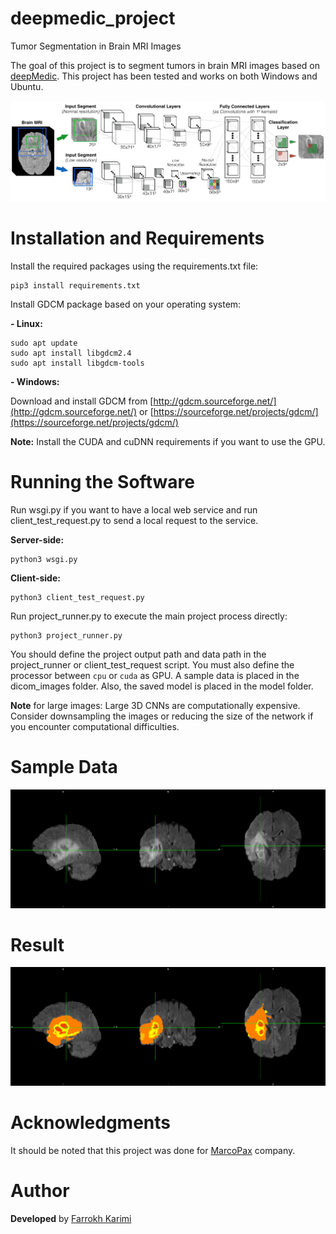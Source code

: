 # deepmedic_project
Tumor Segmentation in Brain MRI Images

The goal of this project is to segment tumors in brain MRI images based on [deepMedic](https://www.sciencedirect.com/science/article/pii/S1361841516301839). This project has been tested and works on both Windows and Ubuntu.
<p align="center"><img src="https://github.com/farrokhkarimi/deepmedic_project/blob/main/documentation/deepMedic.png" /></p>

# Installation and Requirements
Install the required packages using the requirements.txt file:
```
pip3 install requirements.txt
```
Install GDCM package based on your operating system:

**- Linux:**
```
sudo apt update
sudo apt install libgdcm2.4
sudo apt install libgdcm-tools
```

**- Windows:**

Download and install GDCM from [http://gdcm.sourceforge.net/](http://gdcm.sourceforge.net/) or [https://sourceforge.net/projects/gdcm/](https://sourceforge.net/projects/gdcm/)

**Note:** Install the CUDA and cuDNN requirements if you want to use the GPU.

# Running the Software
Run wsgi.py if you want to have a local web service and run client_test_request.py to send a local request to the service.

**Server-side:**
```
python3 wsgi.py
```

**Client-side:**
```
python3 client_test_request.py
```
Run project_runner.py to execute the main project process directly:
```
python3 project_runner.py
```
You should define the project output path and data path in the project_runner or client_test_request script. You must also define the processor between `cpu` or `cuda` as GPU. A sample data is placed in the dicom_images folder. Also, the saved model is placed in the model folder.

**Note** for large images: Large 3D CNNs are computationally expensive. Consider downsampling the images or reducing the size of the network if you encounter computational difficulties.

# Sample Data
<p align="center"><img src="https://github.com/farrokhkarimi/deepmedic_project/blob/main/documentation/sample.png" /></p>

# Result
<p align="center"><img src="https://github.com/farrokhkarimi/deepmedic_project/blob/main/documentation/result.png" /></p>

# Acknowledgments
It should be noted that this project was done for [MarcoPax](https://www.marcopacs.com/en/) company.

# Author
**Developed** by [Farrokh Karimi](https://farrokhkarimi.github.io/)

